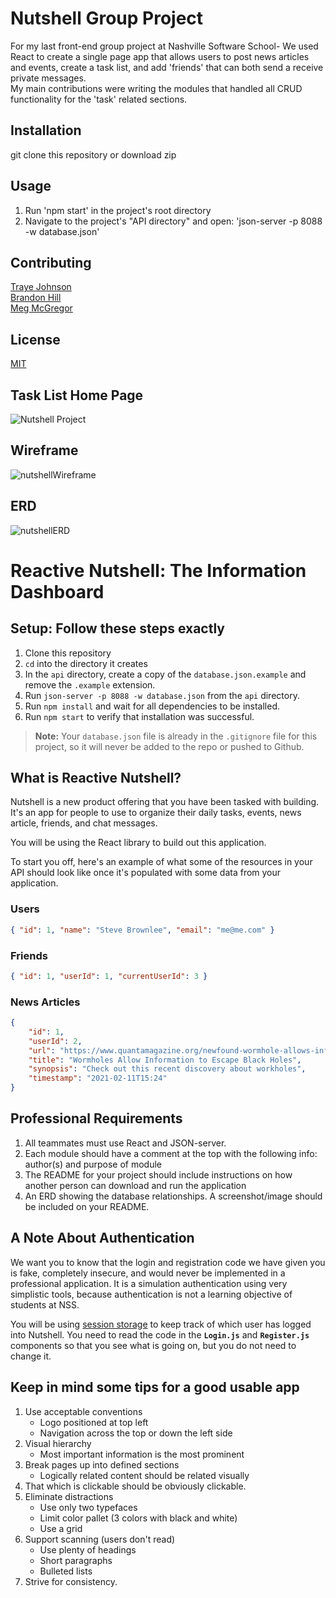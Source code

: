 # Nutshell Group Project
For my last front-end group project at Nashville Software School- We used React to create a single page app that allows users to post news articles and events, create a task list, and add 'friends' that can both send a receive private messages.  
My main contributions were writing the modules that handled all CRUD functionality for the 'task' related sections.

## Installation
git clone this repository or download zip

## Usage
1. Run 'npm start' in the project's root directory  
2. Navigate to the project's "API directory" and open: 'json-server -p 8088 -w database.json'


## Contributing
[Traye Johnson](https://github.com/archeni)  
[Brandon Hill](https://github.com/brandonjon26)  
[Meg McGregor](https://github.com/MegMcGregor)  

## License
[MIT](https://choosealicense.com/licenses/mit/)

## Task List Home Page
![Nutshell Project](https://user-images.githubusercontent.com/62270575/115459713-5e889180-a1f5-11eb-9897-0b248080d7c9.PNG)

## Wireframe
![nutshellWireframe](https://user-images.githubusercontent.com/62270575/115460423-3f3e3400-a1f6-11eb-9876-86a40d72551f.PNG)

## ERD
![nutshellERD](https://user-images.githubusercontent.com/62270575/115460483-53823100-a1f6-11eb-8ed3-f0b7ca54c1a3.PNG)



# Reactive Nutshell: The Information Dashboard

## Setup: Follow these steps exactly

1. Clone this repository
1. `cd` into the directory it creates
1. In the `api` directory, create a copy of the `database.json.example` and remove the `.example` extension.
1. Run `json-server -p 8088 -w database.json` from the `api` directory.
1. Run `npm install` and wait for all dependencies to be installed.
1. Run `npm start` to verify that installation was successful.

> **Note:** Your `database.json` file is already in the `.gitignore` file for this project, so it will never be added to the repo or pushed to Github.

## What is Reactive Nutshell?

Nutshell is a new product offering that you have been tasked with building. It's an app for people to use to organize their daily tasks, events, news article, friends, and chat messages.

You will be using the React library to build out this application.

To start you off, here's an example of what some of the resources in your API should look like once it's populated with some data from your application.

### Users

```json
{ "id": 1, "name": "Steve Brownlee", "email": "me@me.com" }
```

### Friends

```json
{ "id": 1, "userId": 1, "currentUserId": 3 }
```

### News Articles

```json
{
    "id": 1,
    "userId": 2,
    "url": "https://www.quantamagazine.org/newfound-wormhole-allows-information-to-escape-black-holes-20171023/",
    "title": "Wormholes Allow Information to Escape Black Holes",
    "synopsis": "Check out this recent discovery about workholes",
    "timestamp": "2021-02-11T15:24"
}
```

## Professional Requirements

1. All teammates must use React and JSON-server. 
1. Each module should have a comment at the top with the following info: author(s) and purpose of module
1. The README for your project should include instructions on how another person can download and run the application
1. An ERD showing the database relationships. A screenshot/image should be included on your README.

## A Note About Authentication

We want you to know that the login and registration code we have given you is fake, completely insecure, and would never be implemented in a professional application. It is a simulation authentication using very simplistic tools, because authentication is not a learning objective of students at NSS.

You will be using [session storage](https://javascript.info/localstorage#sessionstorage) to keep track of which user has logged into Nutshell. You need to read the code in the **`Login.js`** and **`Register.js`** components so that you see what is going on, but you do not need to change it.

## Keep in mind some tips for a good usable app
1. Use acceptable conventions
   * Logo positioned at top left
   * Navigation across the top or down the left side
2. Visual hierarchy
   * Most important information is the most prominent
3. Break pages up into defined sections
   * Logically related content should be related visually
4. That which is clickable should be obviously clickable.
5. Eliminate distractions
   * Use only two typefaces
   * Limit color pallet (3 colors with black and white)
   * Use a grid
6. Support scanning (users don't read)
   * Use plenty of headings
   * Short paragraphs
   * Bulleted lists
7. Strive for consistency.

